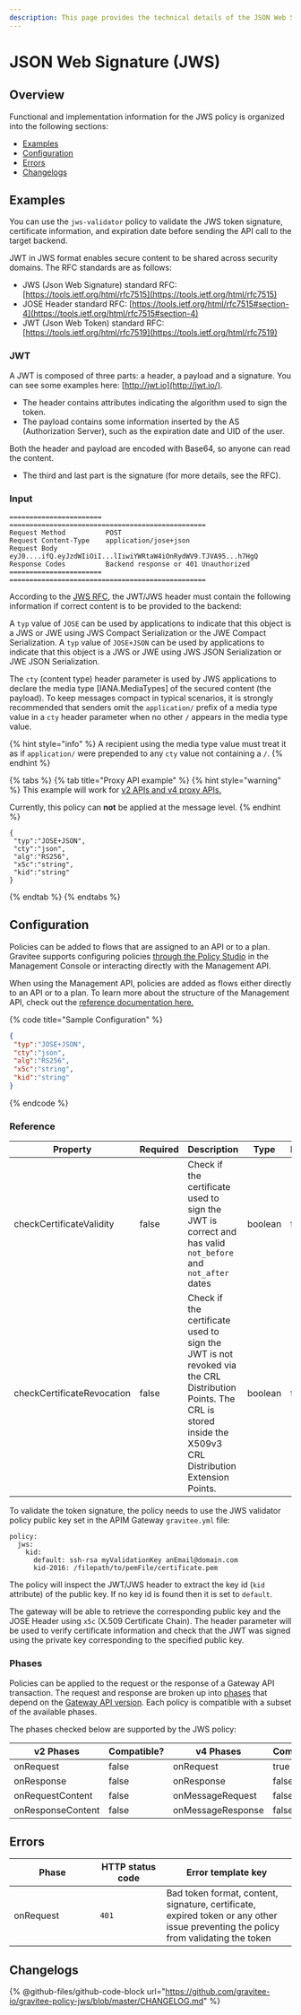 ```yaml
---
description: This page provides the technical details of the JSON Web Signature policy
---
```


# JSON Web Signature (JWS)

## Overview

Functional and implementation information for the JWS policy is organized into the following sections:

* [Examples](template-policy-rework-structure-20.md#examples)
* [Configuration](template-policy-rework-structure-20.md#configuration)
* [Errors](template-policy-rework-structure-20.md#errors)
* [Changelogs](template-policy-rework-structure-20.md#changelogs)

## Examples

You can use the `jws-validator` policy to validate the JWS token signature, certificate information, and expiration date before sending the API call to the target backend.

JWT in JWS format enables secure content to be shared across security domains. The RFC standards are as follows:

* JWS (Json Web Signature) standard RFC: [https://tools.ietf.org/html/rfc7515](https://tools.ietf.org/html/rfc7515)
* JOSE Header standard RFC: [https://tools.ietf.org/html/rfc7515#section-4](https://tools.ietf.org/html/rfc7515#section-4)
* JWT (Json Web Token) standard RFC: [https://tools.ietf.org/html/rfc7519](https://tools.ietf.org/html/rfc7519)

### JWT

A JWT is composed of three parts: a header, a payload and a signature. You can see some examples here: [http://jwt.io](http://jwt.io/).

* The header contains attributes indicating the algorithm used to sign the token.
* The payload contains some information inserted by the AS (Authorization Server), such as the expiration date and UID of the user.

Both the header and payload are encoded with Base64, so anyone can read the content.

* The third and last part is the signature (for more details, see the RFC).

### Input

```
======================= =================================================
Request Method          POST
Request Content-Type    application/jose+json
Request Body            eyJ0....ifQ.eyJzdWIiOiI...lIiwiYWRtaW4iOnRydWV9.TJVA95...h7HgQ
Response Codes          Backend response or 401 Unauthorized
======================= =================================================
```

According to the [JWS RFC](https://tools.ietf.org/html/rfc7515#section-4.1.10), the JWT/JWS header must contain the following information if correct content is to be provided to the backend:

A `typ` value of `JOSE` can be used by applications to indicate that this object is a JWS or JWE using JWS Compact Serialization or the JWE Compact Serialization. A `typ` value of `JOSE+JSON` can be used by applications to indicate that this object is a JWS or JWE using JWS JSON Serialization or JWE JSON Serialization.

The `cty` (content type) header parameter is used by JWS applications to declare the media type \[IANA.MediaTypes] of the secured content (the payload). To keep messages compact in typical scenarios, it is strongly recommended that senders omit the `application/` prefix of a media type value in a `cty` header parameter when no other `/` appears in the media type value.

{% hint style="info" %}
A recipient using the media type value must treat it as if `application/` were prepended to any `cty` value not containing a `/`.
{% endhint %}

{% tabs %}
{% tab title="Proxy API example" %}
{% hint style="warning" %}
This example will work for [v2 APIs and v4 proxy APIs.](../../overview/gravitee-api-definitions-and-execution-engines.md)

Currently, this policy can **not** be applied at the message level.
{% endhint %}

```
{
 "typ":"JOSE+JSON",
 "cty":"json",
 "alg":"RS256",
 "x5c":"string",
 "kid":"string"
}
```
{% endtab %}
{% endtabs %}

## Configuration

Policies can be added to flows that are assigned to an API or to a plan. Gravitee supports configuring policies [through the Policy Studio](../../guides/policy-design/) in the Management Console or interacting directly with the Management API.

When using the Management API, policies are added as flows either directly to an API or to a plan. To learn more about the structure of the Management API, check out the [reference documentation here.](../management-api-reference/)

{% code title="Sample Configuration" %}
```json
{
 "typ":"JOSE+JSON",
 "cty":"json",
 "alg":"RS256",
 "x5c":"string",
 "kid":"string"
}
```
{% endcode %}

### Reference

<table><thead><tr><th>Property</th><th data-type="checkbox">Required</th><th>Description</th><th>Type</th><th>Default</th></tr></thead><tbody><tr><td>checkCertificateValidity</td><td>false</td><td>Check if the certificate used to sign the JWT is correct and has valid <code>not_before</code> and <code>not_after</code> dates</td><td>boolean</td><td>false</td></tr><tr><td>checkCertificateRevocation</td><td>false</td><td>Check if the certificate used to sign the JWT is not revoked via the CRL Distribution Points. The CRL is stored inside the X509v3 CRL Distribution Extension Points.</td><td>boolean</td><td>false</td></tr></tbody></table>

To validate the token signature, the policy needs to use the JWS validator policy public key set in the APIM Gateway `gravitee.yml` file:

```
policy:
  jws:
    kid:
      default: ssh-rsa myValidationKey anEmail@domain.com
      kid-2016: /filepath/to/pemFile/certificate.pem
```

The policy will inspect the JWT/JWS header to extract the key id (`kid` attribute) of the public key. If no key id is found then it is set to `default`.

The gateway will be able to retrieve the corresponding public key and the JOSE Header using `x5c` (X.509 Certificate Chain). The header parameter will be used to verify certificate information and check that the JWT was signed using the private key corresponding to the specified public key.

### Phases

Policies can be applied to the request or the response of a Gateway API transaction. The request and response are broken up into [phases](broken-reference) that depend on the [Gateway API version](../../overview/gravitee-api-definitions-and-execution-engines.md). Each policy is compatible with a subset of the available phases.

The phases checked below are supported by the JWS policy:

<table data-full-width="false"><thead><tr><th width="202">v2 Phases</th><th width="139" data-type="checkbox">Compatible?</th><th width="198">v4 Phases</th><th data-type="checkbox">Compatible?</th></tr></thead><tbody><tr><td>onRequest</td><td>false</td><td>onRequest</td><td>true</td></tr><tr><td>onResponse</td><td>false</td><td>onResponse</td><td>false</td></tr><tr><td>onRequestContent</td><td>false</td><td>onMessageRequest</td><td>false</td></tr><tr><td>onResponseContent</td><td>false</td><td>onMessageResponse</td><td>false</td></tr></tbody></table>

## Errors

<table data-full-width="false"><thead><tr><th width="210">Phase</th><th width="171">HTTP status code</th><th width="387">Error template key</th></tr></thead><tbody><tr><td>onRequest</td><td><code>401</code></td><td>Bad token format, content, signature, certificate, expired token or any other issue preventing the policy from validating the token</td></tr></tbody></table>

## Changelogs

{% @github-files/github-code-block url="https://github.com/gravitee-io/gravitee-policy-jws/blob/master/CHANGELOG.md" %}
